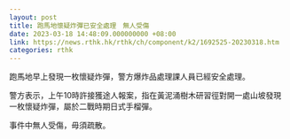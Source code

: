 ```yaml
---
layout: post
title: 跑馬地懷疑炸彈已安全處理　無人受傷
date: 2023-03-18 14:48:09.000000000 +08:00
link: https://news.rthk.hk/rthk/ch/component/k2/1692525-20230318.htm
categories: rthk
---
```


跑馬地早上發現一枚懷疑炸彈，警方爆炸品處理課人員已經安全處理。

警方表示，上午10時許接獲途人報案，指在黃泥涌樹木研習徑對開一處山坡發現一枚懷疑炸彈，屬於二戰時期日式手榴彈。

事件中無人受傷，毋須疏散。
